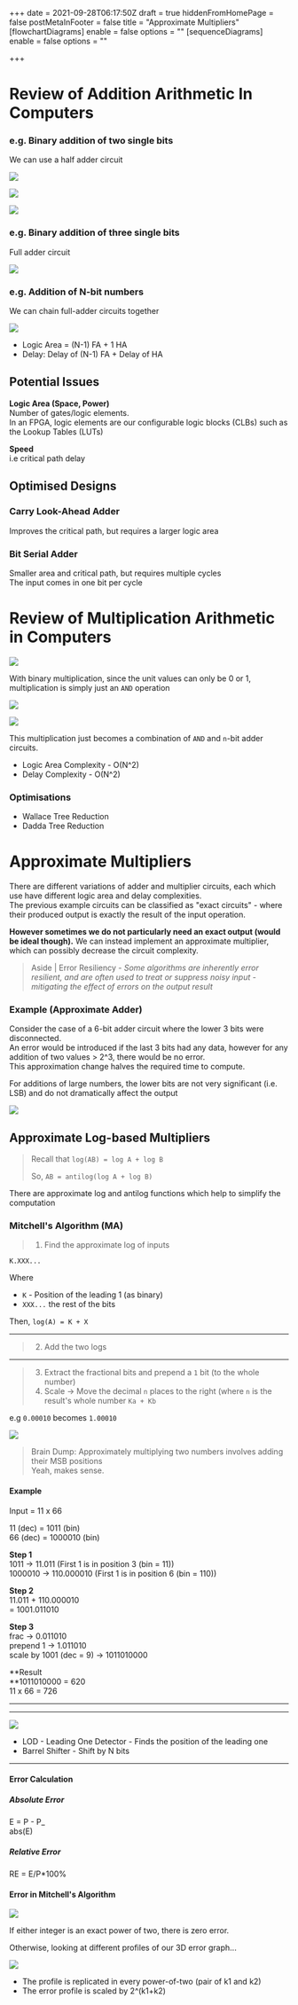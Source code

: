 +++
date = 2021-09-28T06:17:50Z
draft = true
hiddenFromHomePage = false
postMetaInFooter = false
title = "Approximate Multipliers"
[flowchartDiagrams]
enable = false
options = ""
[sequenceDiagrams]
enable = false
options = ""

+++
# Review of Addition Arithmetic In Computers

### e.g. Binary addition of two single bits

We can use a half adder circuit

![](/uploads/20210928-snipaste_2021-09-28_16-20-45.jpg)

![](/uploads/20210928-snipaste_2021-09-28_16-20-49.jpg)

![](/uploads/20210928-snipaste_2021-09-28_16-20-15.jpg)

### e.g. Binary addition of three single bits

Full adder circuit

![](/uploads/20210928-snipaste_2021-09-28_16-21-47.jpg)

### e.g. Addition of N-bit numbers

We can chain full-adder circuits together

![](/uploads/20210928-snipaste_2021-09-28_16-22-44.jpg)

* Logic Area = (N-1) FA + 1 HA
* Delay: Delay of (N-1) FA + Delay of HA

## Potential Issues

**Logic Area (Space, Power)**  
Number of gates/logic elements.  
In an FPGA, logic elements are our configurable logic blocks (CLBs) such as the Lookup Tables (LUTs)

**Speed**  
i.e critical path delay

## Optimised Designs

### Carry Look-Ahead Adder

Improves the critical path, but requires a larger logic area

### Bit Serial Adder

Smaller area and critical path, but requires multiple cycles  
The input comes in one bit per cycle

# Review of Multiplication Arithmetic in Computers

![](/uploads/20210928-snipaste_2021-09-28_16-30-49.jpg)

With binary multiplication, since the unit values can only be 0 or 1, multiplication is simply just an `AND` operation

![](/uploads/20210928-snipaste_2021-09-28_16-32-18.jpg)

![](/uploads/20210928-snipaste_2021-09-28_16-32-26.jpg)

This multiplication just becomes a combination of `AND` and `n`-bit adder circuits.

* Logic Area Complexity - O(N^2)
* Delay Complexity - O(N^2)

### Optimisations

* Wallace Tree Reduction
* Dadda Tree Reduction

# Approximate Multipliers

There are different variations of adder and multiplier circuits, each which use have different logic area and delay complexities.  
The previous example circuits can be classified as "exact circuits" - where their produced output is exactly the result of the input operation.

**However sometimes we do not particularly need an exact output (would be ideal though).** We can instead implement an approximate multiplier, which can possibly decrease the circuit complexity.

> Aside | Error Resiliency - _Some algorithms are inherently error resilient, and are often used to treat or suppress noisy input - mitigating the effect of errors on the output result_

### Example (Approximate Adder)

Consider the case of a 6-bit adder circuit where the lower 3 bits were disconnected.  
An error would be introduced if the last 3 bits had any data, however for any addition of two values > 2^3, there would be no error.  
This approximation change halves the required time to compute.

For additions of large numbers, the lower bits are not very significant (i.e. LSB) and do not dramatically affect the output

![](/uploads/20210928-snipaste_2021-09-28_16-48-19.jpg)

## Approximate Log-based Multipliers

> Recall that `log(AB) = log A + log B`
>
> So, `AB = antilog(log A + log B)`

There are approximate log and antilog functions which help to simplify the computation

### Mitchell's Algorithm (MA)

> 1. Find the approximate log of inputs

`K.XXX...`

Where

* `K` - Position of the leading 1 (as binary)
* `XXX...` the rest of the bits

Then, `log(A) = K + X`

***

> 2. Add the two logs

***

> 3. Extract the fractional bits and prepend a `1` bit (to the whole number)
> 4. Scale -> Move the decimal `n` places to the right (where `n` is the result's whole number `Ka + Kb`

e.g `0.00010` becomes `1.00010`

![](/uploads/20210928-snipaste_2021-09-28_17-36-07.jpg)

> Brain Dump: Approximately multiplying two numbers involves adding their MSB positions  
> Yeah, makes sense.

#### Example

Input = 11 x 66

11 (dec) = 1011 (bin)  
66 (dec) = 1000010 (bin)

**Step 1**  
1011 -> 11.011    (First 1 is in position 3 (bin = 11))  
1000010 -> 110.000010    (First 1 is in position 6 (bin = 110))

**Step 2**  
11\.011 + 110.000010  
= 1001.011010

**Step 3**  
frac -> 0.011010  
prepend 1 -> 1.011010  
scale by 1001 (dec = 9) -> 1011010000

**Result  
**1011010000 = 620  
11 x 66 = 726

***

***

![](/uploads/20210928-snipaste_2021-09-28_17-45-06.jpg)

* LOD - Leading One Detector - Finds the position of the leading one
* Barrel Shifter - Shift by N bits

***

#### Error Calculation

##### Absolute Error

E = P - P_  
abs(E)

##### Relative Error

RE = E/P*100%

#### Error in Mitchell's Algorithm

![](/uploads/20210928-snipaste_2021-09-28_17-56-52.jpg)

If either integer is an exact power of two, there is zero error.

Otherwise, looking at different profiles of our 3D error graph...

![](/uploads/20210928-snipaste_2021-09-28_17-56-52.jpg)

* The profile is replicated in every power-of-two (pair of k1 and k2)
* The error profile is scaled by 2^(k1+k2)